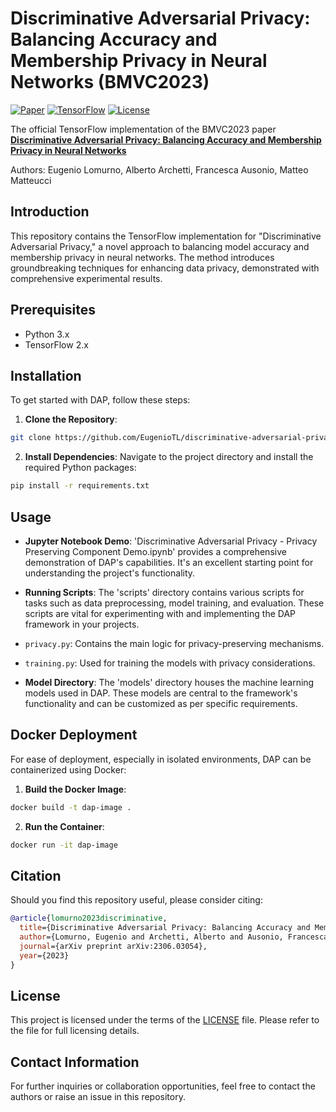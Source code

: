 # Discriminative Adversarial Privacy: Balancing Accuracy and Membership Privacy in Neural Networks (BMVC2023)

<!-- [![Paper](https://img.shields.io/badge/arXiv-Paper-<COLOR>.svg)](https://arxiv.org/abs/2306.03054) -->
[![Paper](https://img.shields.io/badge/arXiv-Paper-blue.svg)](https://arxiv.org/abs/2306.03054)
[![TensorFlow](https://img.shields.io/badge/TensorFlow-v2.x-orange.svg)](https://www.tensorflow.org/)
[![License](https://img.shields.io/badge/license-MIT-green.svg)](LICENSE)

The official TensorFlow implementation of the BMVC2023 paper [**Discriminative Adversarial Privacy: Balancing Accuracy and Membership Privacy in Neural Networks**](https://arxiv.org/abs/2306.03054)  

Authors: Eugenio Lomurno, Alberto Archetti, Francesca Ausonio, Matteo Matteucci

## Introduction
This repository contains the TensorFlow implementation for "Discriminative Adversarial Privacy," a novel approach to balancing model accuracy and membership privacy in neural networks. The method introduces groundbreaking techniques for enhancing data privacy, demonstrated with comprehensive experimental results.

## Prerequisites
- Python 3.x
- TensorFlow 2.x

## Installation
To get started with DAP, follow these steps:

1. **Clone the Repository**:

```bash
git clone https://github.com/EugenioTL/discriminative-adversarial-privacy
```

2. **Install Dependencies**:
Navigate to the project directory and install the required Python packages:

```bash
pip install -r requirements.txt
```

## Usage
- **Jupyter Notebook Demo**: 
'Discriminative Adversarial Privacy - Privacy Preserving Component Demo.ipynb' provides a comprehensive demonstration of DAP's capabilities. It's an excellent starting point for understanding the project's functionality.

- **Running Scripts**:
The 'scripts' directory contains various scripts for tasks such as data preprocessing, model training, and evaluation. These scripts are vital for experimenting with and implementing the DAP framework in your projects.
- `privacy.py`: Contains the main logic for privacy-preserving mechanisms.
- `training.py`: Used for training the models with privacy considerations.

- **Model Directory**:
The 'models' directory houses the machine learning models used in DAP. These models are central to the framework's functionality and can be customized as per specific requirements.

## Docker Deployment
For ease of deployment, especially in isolated environments, DAP can be containerized using Docker:

1. **Build the Docker Image**:

```bash
docker build -t dap-image .
```

2. **Run the Container**:

```bash
docker run -it dap-image
```

## Citation
Should you find this repository useful, please consider citing:
```bibtex
@article{lomurno2023discriminative,
  title={Discriminative Adversarial Privacy: Balancing Accuracy and Membership Privacy in Neural Networks},
  author={Lomurno, Eugenio and Archetti, Alberto and Ausonio, Francesca and Matteucci, Matteo},
  journal={arXiv preprint arXiv:2306.03054},
  year={2023}
}
```

## License
This project is licensed under the terms of the [LICENSE](LICENSE) file. Please refer to the file for full licensing details.

## Contact Information
For further inquiries or collaboration opportunities, feel free to contact the authors or raise an issue in this repository.